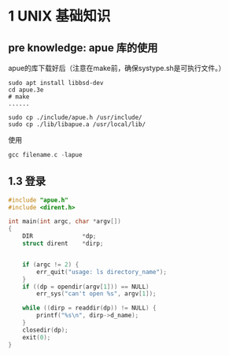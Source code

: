 # 1 UNIX 基础知识

## pre knowledge: apue 库的使用

apue的库下载好后（注意在make前，确保systype.sh是可执行文件。）

```
sudo apt install libbsd-dev
cd apue.3e
# make
......

sudo cp ./include/apue.h /usr/include/
sudo cp ./lib/libapue.a /usr/local/lib/
```

使用

```c
gcc filename.c -lapue
```

## 1.3 登录

```c
#include "apue.h"
#include <dirent.h>

int main(int argc, char *argv[])
{
    DIR              *dp;
    struct dirent    *dirp;


    if (argc != 2) {
        err_quit("usage: ls directory_name");
    }
    if ((dp = opendir(argv[1])) == NULL)
        err_sys("can't open %s", argv[1]);

    while ((dirp = readdir(dp)) != NULL) {
        printf("%s\n", dirp->d_name);
    }
    closedir(dp);
    exit(0);
}
```


